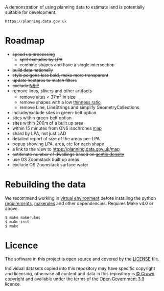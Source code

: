 A demonstration of using planning data to estimate land is potentially suitable for development.

    https://planning.data.gov.uk

# Roadmap

* <s>speed up processing</s>
  - <s>split excludes by LPA</s>
  - <s>combine shapes and have a single intersection</s>
* <s>build data nationally</s>
* <s>style polgons less bold, make more transparent</s>
* <s>update hectares to match filters</s>
* <s>exclude [NSIP](https://www.planning.data.gov.uk/dataset/infrastructure-project)</s>
* remove lines, slivers and other artifacts
  - remove sites < 37m<sup>2</sup> in size
  - remove shapes with a low [thinness ratio](https://math.stackexchange.com/questions/1336265/explanation-of-the-thinness-ratio-formula)
  - remove Line, LineStrings and simplify GeometryCollections
* include/exclude sites in green-belt option
* sites within green-belt option
* sites within 200m of a built up area
* within 15 minutes from ONS isochrones [map](https://pbarber.github.io/uk-isochrones-map/)
* shard by LPA, not just LAD
* detailed report of size of the areas per-LPA
* popup showing LPA, area, etc for each shape
* a link to the view to https://planning.data.gov.uk/map
* <s>estitimate number of dwellings based on [gentle density](https://www.createstreets.com/why-should-we-build-more-georgian-terraces/)</s>
* use OS Zoomstack built up areas
* exclude OS Zoomstack surface water

# Rebuilding the data

We recommend working in [virtual environment](http://docs.python-guide.org/en/latest/dev/virtualenvs/) before installing the python [requirements](requirements.txt), [makerules](https://github.com/digital-land/makerules) and other dependencies. Requires Make v4.0 or above.

    $ make makerules
    $ make init
    $ make

# Licence

The software in this project is open source and covered by the [LICENSE](LICENSE) file.

Individual datasets copied into this repository may have specific copyright and licensing, otherwise all content and data in this repository is
[© Crown copyright](http://www.nationalarchives.gov.uk/information-management/re-using-public-sector-information/copyright-and-re-use/crown-copyright/)
and available under the terms of the [Open Government 3.0](https://www.nationalarchives.gov.uk/doc/open-government-licence/version/3/) licence.
